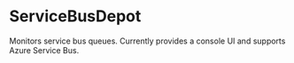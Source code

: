 # ServiceBusDepot

Monitors service bus queues. Currently provides a console UI and supports Azure Service Bus.